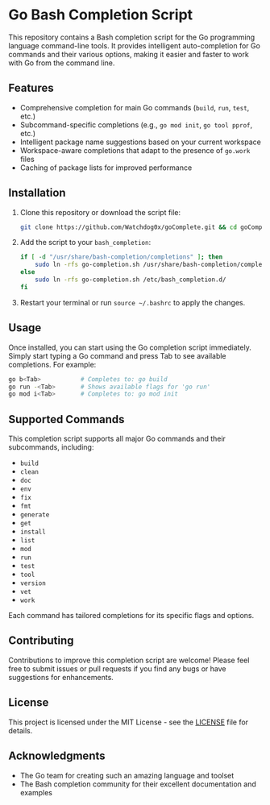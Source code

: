 # Go Bash Completion Script

This repository contains a Bash completion script for the Go programming language command-line tools. It provides intelligent auto-completion for Go commands and their various options, making it easier and faster to work with Go from the command line.

## Features

- Comprehensive completion for main Go commands (`build`, `run`, `test`, etc.)
- Subcommand-specific completions (e.g., `go mod init`, `go tool pprof`, etc.)
- Intelligent package name suggestions based on your current workspace
- Workspace-aware completions that adapt to the presence of `go.work` files
- Caching of package lists for improved performance

## Installation

1. Clone this repository or download the script file:
   ```bash
   git clone https://github.com/Watchdog0x/goComplete.git && cd goComplete && sudo chmod +x go-completion.sh
   ```

2. Add the script to your `bash_completion`:
   ```bash
   if [ -d "/usr/share/bash-completion/completions" ]; then
       sudo ln -rfs go-completion.sh /usr/share/bash-completion/completions/go
   else
       sudo ln -rfs go-completion.sh /etc/bash_completion.d/
   fi
   ```

3. Restart your terminal or run `source ~/.bashrc` to apply the changes.

## Usage

Once installed, you can start using the Go completion script immediately. Simply start typing a Go command and press Tab to see available completions. For example:

```bash
go b<Tab>           # Completes to: go build
go run -<Tab>       # Shows available flags for 'go run'
go mod i<Tab>       # Completes to: go mod init
```

## Supported Commands

This completion script supports all major Go commands and their subcommands, including:

- `build`
- `clean`
- `doc`
- `env`
- `fix`
- `fmt`
- `generate`
- `get`
- `install`
- `list`
- `mod`
- `run`
- `test`
- `tool`
- `version`
- `vet`
- `work`

Each command has tailored completions for its specific flags and options.

## Contributing

Contributions to improve this completion script are welcome! Please feel free to submit issues or pull requests if you find any bugs or have suggestions for enhancements.

## License

This project is licensed under the MIT License - see the [LICENSE](LICENSE) file for details.

## Acknowledgments

- The Go team for creating such an amazing language and toolset
- The Bash completion community for their excellent documentation and examples
